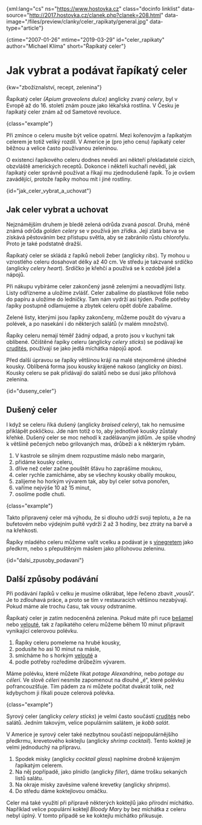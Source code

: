 
{xml:lang="cs" ns="https://www.hostovka.cz" class="docinfo linklist" data-source="http://2017.hostovka.cz/clanek.php?clanek=208.html" data-image="/files/preview/clanky/celer_rapikaty/general.jpg" data-type="article"}

{ctime="2007-01-26" mtime="2019-03-29" id="celer_rapikaty" author="Michael Klíma" short="Řapíkatý celer"}

# Jak vybrat a podávat řapíkatý celer

<!-- generated attribute kw by user_udpatekw.sh on 2020-04-21, do not edit -->

{kw="zbožíznalství, recept, zelenina"}

Řapíkatý celer _(Apium graveolens dulce)_ anglicky zvaný _celery_, byl v Evropě až do 16. století znám pouze jako lékařská rostlina. V Česku je řapíkatý celer znám až od Sametové revoluce.

{class="example"}

Při zmínce o celeru musíte být velice opatrní. Mezi kořenovým a řapíkatým celerem je totiž veliký rozdíl. V Americe je (pro jeho cenu) řapíkatý celer běžnou a velice často používanou zeleninou.

O existenci řapíkového celeru dodnes nevědí ani někteří překladatelé cizích, obzvláště amerických receptů. Dokonce i někteří kuchaři nevědí, jak řapíkatý celer správně používat a říkají mu zjednodušeně řapík. To je ovšem zavádějící, protože řapíky mohou mít i jiné rostliny.

{id="jak\_celer\_vybrat\_a\_uchovat"}

## Jak celer vybrat a uchovat

Nejznámějším druhem je bledě zelená odrůda zvaná _pascal_. Druhá, méně známá odrůda _golden celery_ se v používá jen zřídka. Její zlatá barva se získává pěstováním bez přístupu světla, aby se zabránilo růstu chlorofylu. Proto je také podstatně dražší.

Řapíkatý celer se skládá z řapíků neboli žeber (anglicky _ribs_). Ty mohou u vzrostlého celeru dosahovat délky až 40 cm. Ve středu je takzvané srdíčko (anglicky _celery heart_). Srdíčko je křehčí a používá se k ozdobě jídel a nápojů.

Při nákupu vybíráme celer zakončený jasně zelenými a neovadlými listy. Listy odřízneme a uložíme zvlášť. Celer zabalíme do plastikové fólie nebo do papíru a uložíme do ledničky. Tam nám vydrží asi týden. Podle potřeby řapíky postupně odlamujeme a zbytek celeru opět dobře zabalíme.

Zelené listy, kterými jsou řapíky zakončeny, můžeme použít do vývaru a polévek, a po nasekání i do některých salátů (v malém množství).

Řapíky celeru nemají téměř žádný odpad, a proto jsou v kuchyni tak oblíbené. Očištěné řapíky celeru (anglicky _celery sticks_) se podávají ke [crudités][1], používají se jako jedlá míchátka nápojů apod.

Před další úpravou se řapíky většinou krájí na malé stejnoměrné úhledné kousky. Oblíbená forma jsou kousky krájené nakoso (anglicky _on bias_). Kousky celeru se pak přidávají do salátů nebo se dusí jako přílohová zelenina.

{id="duseny_celer"}

## Dušený celer

I když se celeru říká dušený (anglicky _braised celery_), tak ho nemusíme přiklápět pokličkou. Jde nám totiž o to, aby jednotlivé kousky zůstaly křehké. Dušený celer se moc nehodí k zadělávaným jídlům. Je spíše vhodný k většině pečených nebo grilovaných mas, drůbeži a k některým rybám.

  1. V kastrole se silným dnem rozpustíme máslo nebo margarin,
  2. přidáme kousky celeru,
  3. dříve než celer začne pouštět šťávu ho zaprášíme moukou,
  4. celer rychle zamícháme, aby se všechny kousky obalily moukou,
  5. zalijeme ho horkým vývarem tak, aby byl celer sotva ponořen,
  6. vaříme nejvýše 10 až 15 minut,
  7. osolíme podle chuti.

{class="example"}

Takto připravený celer má výhodu, že si dlouho udrží svoji teplotu, a že na bufetovém nebo výdejním pultě vydrží 2 až 3 hodiny, bez ztráty na barvě a na křehkosti.

Řapíky mladého celeru můžeme vařit vcelku a podávat je s [vinegretem][2] jako předkrm, nebo s přepuštěným máslem jako přílohovou zeleninu.

{id="dalsi\_zpusoby\_podavani"}

## Další způsoby podávání

Při podávání řapíků v celku je musíme oškrábat, lépe řečeno zbavit „vousů“. Je to zdlouhavá práce, a proto se tím v restauracích většinou nezabývají. Pokud máme ale trochu času, tak vousy odstraníme.

Řapíkatý celer je zatím nedoceněná zelenina. Pokud máte při ruce [bešamel][3] nebo [velouté][4], tak z řapíkatého celeru můžeme během 10 minut připravit vynikající celerovou polévku.

  1. Řapíky celeru pomeleme na hrubé kousky,
  2. podusíte ho asi 10 minut na másle,
  3. smícháme ho s horkým [velouté][4] a
  4. podle potřeby rozředíme drůbežím vývarem.

Máme polévku, které můžete říkat _potage Alexandrina_, nebo _potage au céleri_. Ve slově _céleri_ nesmíte zapomenout na dlouhé „é“, které polévku pofrancouzšťuje. Tím pádem za ni můžete počítat dvakrát tolik, než kdybychom ji říkali pouze celerová polévka.

{class="example"}

Syrový celer (anglicky _celery sticks_) je velmi často součástí [crudités][1] nebo salátů. Jedním takovým, velice populárním salátem, je _kobb salát_.

V Americe je syrový celer také nezbytnou součástí nejpopulárnějšího předkrmu, krevetového koktejlu (anglicky _shrimp cocktail_). Tento koktejl je velmi jednoduchý na přípravu.

  1. Spodek misky (anglicky _cocktail glass_) naplníme drobně krájeným řapíkatým celerem.
  2. Na něj popřípadě, jako plnidlo (anglicky _filler_), dáme trošku sekaných listů salátu.
  3. Na okraje misky zavěsíme vařené krevetky (anglicky _shripms_).
  4. Do středu dáme koktejlovou omáčku.

Celer má také využití při přípravě některých koktejlů jako přírodní míchátko. Například velice populární koktejl _Bloody Mary_ by bez míchátka z celeru nebyl úplný. V tomto případě se ke koktejlu míchátko přikusuje.

 [1]: /jednohubky
 [2]: /zalivka_dresink#zalivka
 [3]: /besamel
 [4]: /agnes_sorel#veloute

